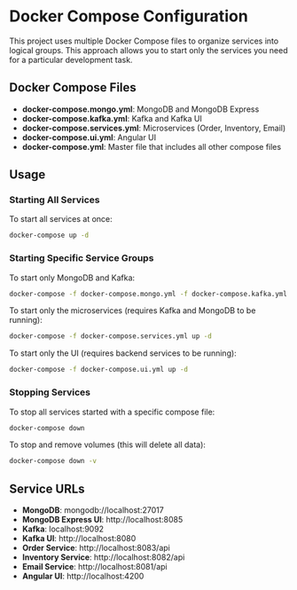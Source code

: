 # Docker Compose Configuration

This project uses multiple Docker Compose files to organize services into logical groups. This approach allows you to
start only the services you need for a particular development task.

## Docker Compose Files

- **docker-compose.mongo.yml**: MongoDB and MongoDB Express
- **docker-compose.kafka.yml**: Kafka and Kafka UI
- **docker-compose.services.yml**: Microservices (Order, Inventory, Email)
- **docker-compose.ui.yml**: Angular UI
- **docker-compose.yml**: Master file that includes all other compose files

## Usage

### Starting All Services

To start all services at once:

```bash
docker-compose up -d
```

### Starting Specific Service Groups

To start only MongoDB and Kafka:

```bash
docker-compose -f docker-compose.mongo.yml -f docker-compose.kafka.yml up -d
```

To start only the microservices (requires Kafka and MongoDB to be running):

```bash
docker-compose -f docker-compose.services.yml up -d
```

To start only the UI (requires backend services to be running):

```bash
docker-compose -f docker-compose.ui.yml up -d
```

### Stopping Services

To stop all services started with a specific compose file:

```bash
docker-compose down
```

To stop and remove volumes (this will delete all data):

```bash
docker-compose down -v
```

## Service URLs

- **MongoDB**: mongodb://localhost:27017
- **MongoDB Express UI**: http://localhost:8085
- **Kafka**: localhost:9092
- **Kafka UI**: http://localhost:8080
- **Order Service**: http://localhost:8083/api
- **Inventory Service**: http://localhost:8082/api
- **Email Service**: http://localhost:8081/api
- **Angular UI**: http://localhost:4200
